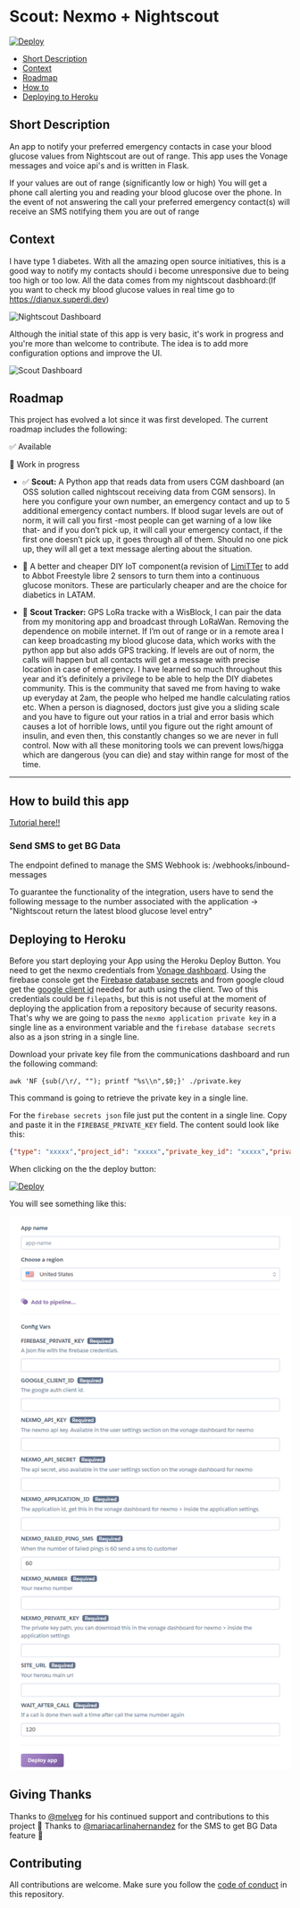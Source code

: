 # Scout: Nexmo + Nightscout

[![Deploy](https://www.herokucdn.com/deploy/button.svg)](https://heroku.com/deploy?template=https://github.com/alphacentauri82/scout)

- [Short Description](#short-description)
- [Context](#context)
- [Roadmap](#roadmap)
- [How to](#how-to-build-this-app)
- [Deploying to Heroku](#deploying-to-heroku)


## Short Description
An app to notify your preferred emergency contacts in case your blood glucose values from Nightscout are  out of range.
This app uses the Vonage messages and voice api's and is written in Flask.

If your values are out of range (significantly low or high) You will get a phone call alerting you and reading your blood glucose over the phone. In the event of not answering the call your preferred emergency contact(s) will receive an SMS notifying them you are out of range

## Context

I have type 1 diabetes. With all the amazing open source initiatives, this is a good way to notify my contacts should i become unresponsive due to being too high or too low. All the data comes from my nightscout dasbhoard:(If you want to check my blood glucose values in real time go to https://dianux.superdi.dev)

![Nightscout Dashboard](nightscout.png)


Although the initial state of this app is very basic, it's work in progress and you're more than welcome to contribute. The idea is to add more configuration options and improve the UI.

![Scout Dashboard](dashboard.png)

## Roadmap

This project has evolved a lot since it was first developed. The current roadmap includes the following: 

✅ Available

🚧 Work in progress

- ✅ **Scout:** A Python app that reads data from users CGM dashboard (an OSS solution called nightscout receiving data from CGM sensors). In here you configure your own number, an emergency contact and up to 5 additional emergency contact numbers. If blood sugar levels are out of norm, it will call you first -most people can get warning of a low like that- and if you don’t pick up, it will call your emergency contact, if the first one doesn’t pick up, it goes through all of them. Should no one pick up, they will all get a text message alerting about the situation.

- 🚧 A better and cheaper DIY IoT component(a revision of [LimiTTer](https://github.com/JoernL/LimiTTer) to add to Abbot Freestyle libre 2 sensors to turn them into a continuous glucose monitors. These are particularly cheaper and are the choice for diabetics in LATAM.

- 🚧  **Scout Tracker:** GPS LoRa tracke with a WisBlock, I can pair the data from my monitoring app and broadcast through LoRaWan. Removing the dependence on mobile internet. If I’m out of range or in a remote area I can keep broadcasting my blood glucose data, which works with the python app but also adds GPS tracking. If levels are out of norm, the calls will happen but all contacts will get a message with precise location in case of emergency.
I have learned so much throughout this year and it’s definitely a privilege to be able to help the DIY diabetes community. This is the community that saved me from having to wake up everyday at 2am, the people who helped me handle calculating ratios etc.
When a person is diagnosed, doctors just give you a sliding scale and you have to figure out your ratios in a trial and error basis which causes a lot of horrible lows, until you figure out the right amount of insulin, and even then, this constantly changes so we are never in full control. Now with all these monitoring tools we can prevent lows/higga which are dangerous (you can die) and stay within range for most of the time.

----------
## How to build this app

[Tutorial here!!](https://nexmo.dev/nightscout)

### Send SMS to get BG Data 

The endpoint defined to manage the SMS Webhook is: /webhooks/inbound-messages

To guarantee the functionality of the integration, users have to send the following message to the number associated with the application -> "Nightscout return the latest blood glucose level entry"

## Deploying to Heroku

Before you start deploying your App using the Heroku Deploy Button. You need to get the nexmo credentials from [Vonage dashboard](https://dashboard.nexmo.com/). Using the firebase console get the [Firebase database secrets](https://firebase.google.com/) and from google cloud get the [google client id](https://console.cloud.google.com/apis/credentials) needed for auth using the client. Two of this credentials could be `filepaths`, but this is not useful at the moment of deploying the application from a repository because of security reasons. That's why we are going to pass the `nexmo application private key` in a single line as a environment variable and the `firebase database secrets` also as a json string in a single line.

Download your private key file from the communications dashboard and run the following command:

```
awk 'NF {sub(/\r/, ""); printf "%s\\n",$0;}' ./private.key
```

This command is going to retrieve the private key in a single line.

For the `firebase secrets json` file just put the content in a single line. Copy and paste it in the `FIREBASE_PRIVATE_KEY` field. The content sould look like this:

```json
{"type": "xxxxx","project_id": "xxxxx","private_key_id": "xxxxx","private_key": "xxxxx","client_email": "xxxxx","client_id": "xxxxx","auth_uri": "xxxxx","token_uri": "xxxxx","auth_provider_x509_cert_url": "xxxxx","client_x509_cert_url": "xxxxx"}

```

When clicking on the the deploy button:

[![Deploy](https://www.herokucdn.com/deploy/button.svg)](https://heroku.com/deploy?template=https://github.com/nexmo-community/nexmo-scout)

You will see something like this:

![Heroku deploy](HerokuDeployButton.PNG)

## Giving Thanks

Thanks to [@melveg](https://github.com/melveg) for his continued support and contributions to this project 💜 
Thanks to [@mariacarlinahernandez](https://github.com/mariacarlinahernandez) for the SMS to get BG Data feature 💜

## Contributing

All contributions are welcome. Make sure you follow the [code of conduct](CODE_OF_CONDUCT.MD) in this repository. 
